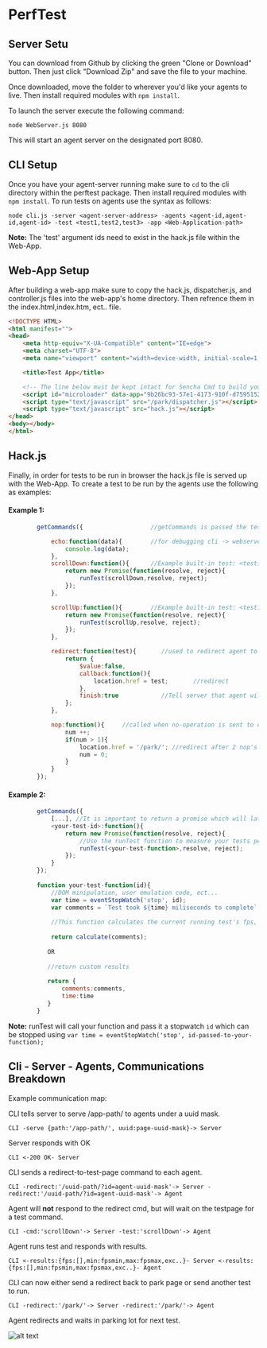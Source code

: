 # PerfTest

## Server Setu

You can download from Github by clicking the green "Clone or Download" button. Then
just click "Download Zip" and save the file to your machine.

Once downloaded, move the folder to wherever you'd like your agents to live.
Then install required modules with `npm install`.

To launch the server execute the following command:

    node WebServer.js 8080
    
This will start an agent server on the designated port 8080.

## CLI Setup

Once you have your agent-server running make sure to `cd` to the cli directory within the perftest package.
Then install required modules with `npm install`.
To run tests on agents use the syntax as follows:

    node cli.js -server <agent-server-address> -agents <agent-id,agent-id,agent-id> -test <test1,test2,test3> -app <Web-Application-path>

**Note:** The 'test' argument ids need to exist in the hack.js file within the Web-App.

## Web-App Setup
After building a web-app make sure to copy the hack.js, dispatcher.js, and controller.js files into the web-app's home directory.
Then refrence them in the index.html,index.htm, ect.. file.
```html
<!DOCTYPE HTML>
<html manifest="">
<head>
    <meta http-equiv="X-UA-Compatible" content="IE=edge">
    <meta charset="UTF-8">
    <meta name="viewport" content="width=device-width, initial-scale=1, maximum-scale=10, user-scalable=yes">

    <title>Test App</title>

    <!-- The line below must be kept intact for Sencha Cmd to build your application -->
    <script id="microloader" data-app="9b26bc93-57e1-4173-910f-d75951525cfc" type="text/javascript" src="bootstrap.js"></script>
    <script type="text/javascript" src="/park/dispatcher.js"></script>  //refrence dispatcher.js
    <script type="text/javascript" src="hack.js"></script>              //refrence hack.js
</head>
<body></body>
</html>
```



## Hack.js 

Finally, in order for tests to be run in browser the hack.js file is served up with the Web-App.
To create a test to be run by the agents use the following as examples:
#### Example 1:
```javascript
        getCommands({                   //getCommands is passed the tests to-be-run as an object to be called in dispatcher.js

            echo:function(data){        //for debugging cli -> webserver -> agent communications
                console.log(data);
            },
            scrollDown:function(){      //Example built-in test: <testid>:function(){...} 
                return new Promise(function(resolve, reject){
                    runTest(scrollDown,resolve, reject);
                });
            },

            scrollUp:function(){        //Example built-in test: <testid>:function(){...} 
                return new Promise(function(resolve, reject){
                    runTest(scrollUp,resolve, reject);
                });
            },

            redirect:function(test){       //used to redirect agent to parking lot or other test pages ##DO NOT REMOVE##
                return {
                    $value:false,
                    callback:function(){
                        location.href = test;       //redirect
                    },
                    finish:true            //Tell server that agent will not be responding
                };
            },

            nop:function(){     //called when no-operation is sent to dispatcher.js ##DO NOT REMOVE##
                num ++;
                if(num > 1){
                    location.href = '/park/'; //redirect after 2 nop's
                    num = 0;
                }
            }
        });
```
#### Example 2: 
```javascript
        getCommands({
            [...], //It is important to return a promise which will later receive your tests results.
            <your-test-id>:function(){ 
                return new Promise(function(resolve, reject){
                    //Use the runTest function to measure your tests performance
                    runTest(<your-test-function>,resolve, reject); 
                });
            }
        });
        
        function your-test-function(id){
            //DOM minipulation, user emulation code, ect...
            var time = eventStopWatch('stop', id);
            var comments = `Test took ${time} miliseconds to complete`
            
            //This function calculates the current running test's fps, loadtime, and any test comments, then the data is returned back to your function.
            
            return calculate(comments);
            
           OR
           
           //return custom results
           
           return {
               comments:comments,
               time:time 
           }
        }
```
        
**Note:** runTest will call your function and pass it a stopwatch `id` which can be stopped using `var time = eventStopWatch('stop', id-passed-to-your-function);`

## Cli - Server - Agents, Communications Breakdown

Example communication map:

CLI tells server to serve /app-path/ to agents under a uuid mask.

`CLI -serve {path:'/app-path/', uuid:page-uuid-mask}-> Server`

Server responds with OK

`CLI <-200 OK- Server`

CLI sends a redirect-to-test-page command to each agent.

`CLI -redirect:'/uuid-path/?id=agent-uuid-mask'-> Server -redirect:'/uuid-path/?id=agent-uuid-mask'-> Agent`

Agent will **not** respond to the redirect cmd, but will wait on the testpage for a test command.

`CLI -cmd:'scrollDown'-> Server -test:'scrollDown'-> Agent`

Agent runs test and responds with results.

`CLI <-results:{fps:[],min:fpsmin,max:fpsmax,exc..}- Server <-results:{fps:[],min:fpsmin,max:fpsmax,exc..}- Agent`

CLI can now either send a redirect back to park page or send another test to run.

`CLI -redirect:'/park/'-> Server -redirect:'/park/'-> Agent`

Agent redirects and waits in parking lot for next test.



![alt text][logo]

[logo]: http://www.gmkfreelogos.com/logos/S/img/Sencha.gif "Sencha"
